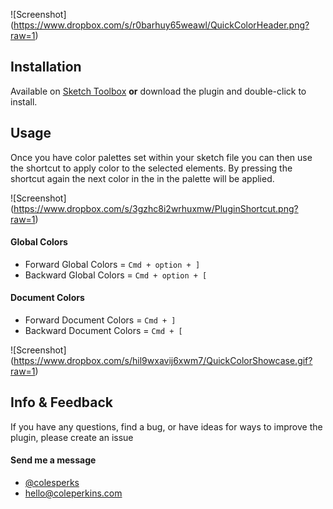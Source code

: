 ![Screenshot] (https://www.dropbox.com/s/r0barhuy65weawl/QuickColorHeader.png?raw=1)

## Installation
Available on <a href="http://sketchtoolbox.com/">Sketch Toolbox</a> <b>or</b> download the plugin and double-click to install.


## Usage
Once you have color palettes set within your sketch file you can then use the shortcut to apply color to the selected elements. By pressing the shortcut again the next color in the in the palette will be applied. 


![Screenshot] (https://www.dropbox.com/s/3gzhc8i2wrhuxmw/PluginShortcut.png?raw=1)

<h4>Global Colors</h4>
<ul>
<li>Forward Global Colors = <code class="rich-diff-level-one">Cmd + option + ]</code></li>
<li>Backward Global Colors = <code class="rich-diff-level-one">Cmd + option + [</code></li>
</ul>
<h4>Document Colors</h4>
<ul>
<li>Forward Document Colors = <code class="rich-diff-level-one">Cmd + ]</code></li>
<li>Backward Document Colors = <code class="rich-diff-level-one">Cmd + [</code></li>
</ul>


![Screenshot] (https://www.dropbox.com/s/hil9wxavij6xwm7/QuickColorShowcase.gif?raw=1)

## Info & Feedback
If you have any questions, find a bug, or have ideas for ways to improve the plugin, please create an issue

<h4>Send me a message</h4>
<ul>
<li><a href ="https://twitter.com/colesperks"> @colesperks </a></li>
<li><a href ="mailto:hello@coleperkins.com">hello@coleperkins.com</a></li>
</ul>

